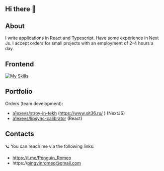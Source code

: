 ## Hi there 👋

## About
I write applications in React and Typescript. Have some experience in Next Js.
I accept orders for small projects with an employment of 2-4 hours a day.

## Frontend
[![My Skills](https://skillicons.dev/icons?i=react,js,ts,html,css,scss)](https://skillicons.dev)

## Portfolio
Orders (team development):
- [a1exevs/stroy-in-tekh](https://github.com/a1exevs/stroy-in-tekh) (https://www.sit36.ru/ )  (NextJS)
- [a1exevs/lipsync-calibrator](https://github.com/a1exevs/lipsync-calibrator) (React)

## Contacts
🪐 You can reach me via the following links:
- https://t.me/Penguin_Romeo
- https://pingvinromeo@gmail.com

 


    


<!--
**DragonRomeo/DragonRomeo** is a ✨ _special_ ✨ repository because its `README.md` (this file) appears on your GitHub profile.

Here are some ideas to get you started:

- 🔭 I’m currently working on ...
- 🌱 I’m currently learning ...
- 👯 I’m looking to collaborate on ...
- 🤔 I’m looking for help with ...
- 💬 Ask me about ...
- 📫 How to reach me: ...
- 😄 Pronouns: ...
- ⚡ Fun fact: ...
-->
